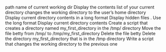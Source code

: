 path name of current working dir
Display the contents list of your current directory
changes the working directory to the user’s home directory
Display current directory contents in a long format
Display hidden files . Use the long format
Display current directory contents
Create a script that creates a directory named my_first_directory in the /tmp/ directory
Move the file betty from /tmp/ to /tmp/my_first_directory
Delete the file betty
Delete the directory my_first_directory that is in the /tmp directory
Write a script that changes the working directory to the previous one
